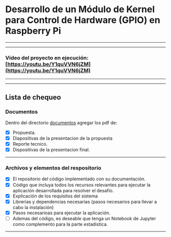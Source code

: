 # Desarrollo de un Módulo de Kernel para Control de Hardware (GPIO) en Raspberry Pi
---
---
### Video del proyecto en ejecución: [https://youtu.be/Y1quVVN6jZM](https://youtu.be/Y1quVVN6jZM)
---
---
## Lista de chequeo

### Documentos

Dentro del directorio [documentos](documentos/) agregar los pdf de:
- [x] Propuesta.
- [x] Diapositivas de la presentacion de la propuesta
- [x] Reporte tecnico.
- [x] Dispositivas de la presentacion final.
---

### Archivos y elementos del respositorio

- [x] El repositorio del código implementado con su documentación. 
- [x] Código que incluya todos los recursos relevantes para ejecutar la aplicación desarrollada para resolver el desafío. 
- [x] Explicación de los requisitos del sistema
- [x] Librerias y dependencias necesarias (pasos necesarios para llevar a cabo la instalación)
- [x] Pasos necesarioas para ejecutar la aplicación.
- [ ] Ademas del código, es deseable que tenga un Notebook de Jupyter como complemento para la parte estadistica.

---
